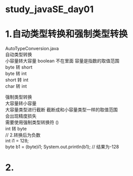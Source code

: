 # study_javaSE_day01
# 1.自动类型转换和强制类型转换
AutoTypeConversion.java                               <br/>
自动类型转换                                           <br/>
小容量转大容量  boolean 不在里面 容量是指数的取值范围     <br/>
byte 转 short        <br/>
byte 转 int          <br/>
short 转 int         <br/>
char 转 int          <br/>

强制类型转换          <br/>
大容量转小容量        <br/>
大容量类型进行截断 截断成和小容量类型一样的取值范围      <br/>
会出现精度损失                                       <br/>
需要使用强制类型转换符  ()                             <br/>
int 转 byte                                          <br/>
// 2.转换后为负数                                     <br/>
int i1 = 128;                                         
byte b1 = (byte)i1;
System.out.println(b1); // 结果为-128
<!-- // 因为转换之后 b1 的二进制位是 1000 0000 这种数比较特殊
// 表示负的最小值 -128 -->

# 2.
